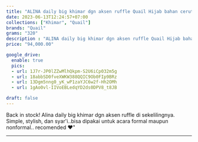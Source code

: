 ```yaml
---
title: "ALINA daily big khimar dgn aksen ruffle Quail Hijab bahan ceruty magnum"
date: 2023-06-13T12:24:57+07:00
collections: ["Khimar", "Quail"]
brands: "Quail"
grams: "320"
description : "ALINA daily big khimar dgn aksen ruffle Quail Hijab bahan ceruty magnum"
price: "94,000.00"

google_drive:
  enable: true
  pics:
  - url: 1J7r-JP0lZZwMlhQkpm-S2U6iCp032m5g
  - url: 18abbSD0fveXWKW388QQIC9Ob0FIp9BRz
  - url: 13Dgm5nng0_yK_wP1zaYJC6w2f-Hh2OMh
  - url: 1gAo0vl-IIVoEBLedqYD2ds0DPV8_t8JB

draft: false
---
```


Back in stock! Alina daily big khimar dgn aksen ruffle di sekelilingnya. Simple, stylish, dan syar'i..bisa dipakai untuk acara formal maupun nonformal.. recomended ❤"

---------      
  
